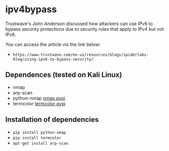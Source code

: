 # ipv4bypass

Trustwave's John Anderson discussed how attackers can use IPv6 to bypass security protections due to security rules that apply to IPv4 but not IPv6.

You can access the article via the link below:

* `https://www.trustwave.com/en-us/resources/blogs/spiderlabs-blog/using-ipv6-to-bypass-security/`

## Dependences (tested on Kali Linux)

* nmap
* arp-scan
* python-nmap [nmap pypi](https://pypi.org/project/python-nmap/)
* termcolor [termcolor pypi](https://pypi.org/project/termcolor/)

## Installation of dependencies

* `pip install python-nmap`
* `pip install termcolor`
* `apt-get install arp-scan`



